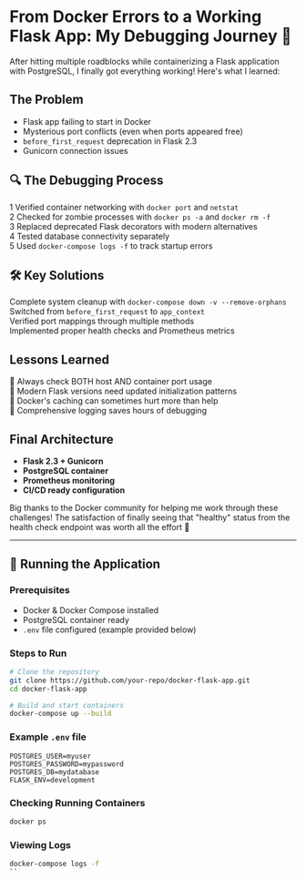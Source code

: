 # From Docker Errors to a Working Flask App: My Debugging Journey 🐳

After hitting multiple roadblocks while containerizing a Flask application with PostgreSQL, I finally got everything working! Here's what I learned:

##  The Problem
- Flask app failing to start in Docker
- Mysterious port conflicts (even when ports appeared free)
- `before_first_request` deprecation in Flask 2.3
- Gunicorn connection issues

## 🔍 The Debugging Process
1️ Verified container networking with `docker port` and `netstat`  
2️ Checked for zombie processes with `docker ps -a` and `docker rm -f`  
3️ Replaced deprecated Flask decorators with modern alternatives  
4️ Tested database connectivity separately  
5️ Used `docker-compose logs -f` to track startup errors  

## 🛠 Key Solutions
 Complete system cleanup with `docker-compose down -v --remove-orphans`  
 Switched from `before_first_request` to `app_context`  
 Verified port mappings through multiple methods  
 Implemented proper health checks and Prometheus metrics  

##  Lessons Learned
🔹 Always check BOTH host AND container port usage  
🔹 Modern Flask versions need updated initialization patterns  
🔹 Docker's caching can sometimes hurt more than help  
🔹 Comprehensive logging saves hours of debugging  

##  Final Architecture
- **Flask 2.3 + Gunicorn**
- **PostgreSQL container**
- **Prometheus monitoring**
- **CI/CD ready configuration**

Big thanks to the Docker community for helping me work through these challenges! The satisfaction of finally seeing that "healthy" status from the health check endpoint was worth all the effort 💪

---

## 🚀 Running the Application

### Prerequisites
- Docker & Docker Compose installed
- PostgreSQL container ready
- `.env` file configured (example provided below)

### Steps to Run
```bash
# Clone the repository
git clone https://github.com/your-repo/docker-flask-app.git
cd docker-flask-app

# Build and start containers
docker-compose up --build
```

### Example `.env` file
```env
POSTGRES_USER=myuser
POSTGRES_PASSWORD=mypassword
POSTGRES_DB=mydatabase
FLASK_ENV=development
```

### Checking Running Containers
```bash
docker ps
```

### Viewing Logs
```bash
docker-compose logs -f
``
